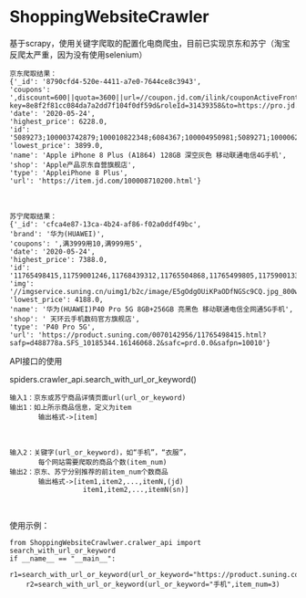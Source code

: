 # ShoppingWebsiteCrawler
基于scrapy，使用关键字爬取的配置化电商爬虫，目前已实现京东和苏宁（淘宝反爬太严重，因为没有使用selenium）

    京东爬取结果：
    {'_id': '8790cfd4-520e-4411-a7e0-7644ce8c3943',
    'coupons': ',discount=600||quota=3600||url=//coupon.jd.com/ilink/couponActiveFront/front_index.action?key=8e8f2f81cc084da7a2dd7f104f0df59d&roleId=31439358&to=https://pro.jd.com/mall/active/3vhrJRWUDvx84MMSPJ2gnMuggew3/index.html,https://pro.m.jd.com/mall/active/3vhrJRWUDvx84MMSPJ2gnMuggew3/index.html',
    'date': '2020-05-24',
    'highest_price': 6228.0,
    'id': '5089273;100003742879;100010822348;6084367;100004950981;5089271;100006299884;100006011521;6077902;5089275;100006299882;100006011519;6077930;100008710200;6077932;5089257;100003742933;100010822378;5089255;100006299866;100010822350;6084369;100004950977;6077904;5475612;100003742935;100010822384',
    'lowest_price': 3899.0,
    'name': 'Apple iPhone 8 Plus (A1864) 128GB 深空灰色 移动联通电信4G手机',
    'shop': 'Apple产品京东自营旗舰店',
    'type': 'AppleiPhone 8 Plus',
    'url': 'https://item.jd.com/100008710200.html'}
<br>

    苏宁爬取结果：
    {'_id': 'cfca4e87-13ca-4b24-af86-f02a0ddf49bc',
    'brand': '华为(HUAWEI)',
    'coupons': ',满3999用10,满999用5',
    'date': '2020-05-24',
    'highest_price': 7388.0,
    'id': '11765498415,11759001246,11768439312,11765504868,11765499805,11759001337,11768439753,11759037172,11768439861,11765499292,11765498415,11759037273,11768440086,11787914135,11768438948,11765499596,11765499758,11765499656,11768439990,11759036941,11768438454,11765499397,11765498941,11759001441,11768439472,11759037104,11768438656,11765499531,11765499038,11759037227,11768439606',
    'img': '//imgservice.suning.cn/uimg1/b2c/image/E5gOdgOUiKPaODfNGSc9CQ.jpg_800w_800h_4e',
    'lowest_price': 4188.0,
    'name': '华为(HUAWEI)P40 Pro 5G 8GB+256GB 亮黑色 移动联通电信全网通5G手机',
    'shop': ' 天环云手机数码官方旗舰店',
    'type': 'P40 Pro 5G',
    'url': 'https://product.suning.com/0070142956/11765498415.html?safp=d488778a.SFS_10185344.16146068.2&safc=prd.0.0&safpn=10010'}

API接口的使用

spiders.crawler_api.search_with_url_or_keyword()

    输入1：京东或苏宁商品详情页面url(url_or_keyword)
    输出1：如上所示商品信息，定义为item
           输出格式->[item]
<br>

    输入2：关键字(url_or_keyword)，如“手机”，“衣服”，
           每个网站需要爬取的商品个数(item_num)
    输出2：京东、苏宁分别推荐的前item_num个数商品
           输出格式->[item1,item2,...,itemN,(jd)
                      item1,item2,...,itemN(sn)]
<br>

使用示例：

    from ShoppingWebsiteCrawlwer.cralwer_api import search_with_url_or_keyword
    if __name__ == "__main__":
        r1=search_with_url_or_keyword(url_or_keyword="https://product.suning.com/0070142956/11765498415.html")
        r2=search_with_url_or_keyword(url_or_keyword="手机",item_num=3)
    
